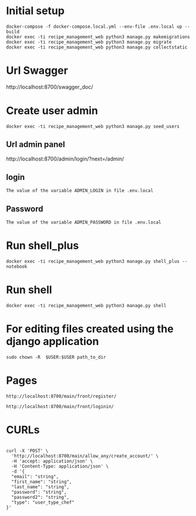 # Initial setup
    docker-compose -f docker-compose.local.yml --env-file .env.local up --build
    docker exec -ti recipe_management_web python3 manage.py makemigrations
    docker exec -ti recipe_management_web python3 manage.py migrate
    docker exec -ti recipe_management_web python3 manage.py collectstatic

# Url Swagger
http://localhost:8700/swagger_doc/

# Create user admin
    docker exec -ti recipe_management_web python3 manage.py seed_users

## Url admin panel
http://localhost:8700/admin/login/?next=/admin/

## login
    The value of the variable ADMIN_LOGIN in file .env.local

## Password
    The value of the variable ADMIN_PASSWORD in file .env.local

# Run shell_plus
    docker exec -ti recipe_management_web python3 manage.py shell_plus --notebook

# Run shell
    docker exec -ti recipe_management_web python3 manage.py shell

# For editing files created using the django application
    sudo chown -R  $USER:$USER path_to_dir


# Pages
    http://localhost:8700/main/front/register/

    http://localhost:8700/main/front/loginin/


# CURLs

<code>
curl -X 'POST' \
  'http://localhost:8700/main/allow_any/create_account/' \
  -H 'accept: application/json' \
  -H 'Content-Type: application/json' \
  -d '{
  "email": "string",
  "first_name": "string",
  "last_name": "string",
  "password": "string",
  "password2": "string",
  "type": "user_type_chef"
}'
</code>